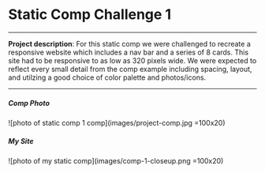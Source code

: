 # Static Comp Challenge 1 
---
**Project description**: For this static comp we were challenged to recreate a responsive website which includes a nav bar and a series of 8 cards. This site had to be responsive to as low as 320 pixels wide. We were expected to reflect every small detail from the comp example including spacing, layout, and utilzing a good choice of color palette and photos/icons. 

---
##### Comp Photo 
![photo of static comp 1 comp](images/project-comp.jpg =100x20)
##### My Site 
![photo of my static comp](images/comp-1-closeup.png =100x20)
